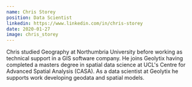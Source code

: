 ```yaml
---
name: Chris Storey
position: Data Scientist
linkedin: https://www.linkedin.com/in/chris-storey
date: 2020-01-27
image: chris_storey
---
```


Chris studied Geography at Northumbria University before working as technical support in a GIS software company. He joins Geolytix having completed a masters degree in spatial data science at UCL's Centre for Advanced Spatial Analysis (CASA). As a data scientist at Geolytix he supports work developing geodata and spatial models.
